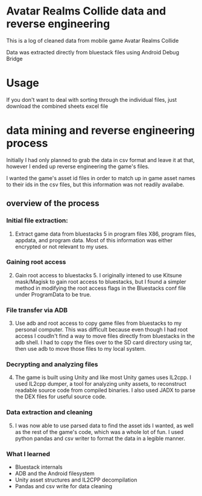 # Avatar Realms Collide data and reverse engineering

This is a log of cleaned data from mobile game Avatar Realms Collide

Data was extracted directly from bluestack files using Android Debug Bridge

# Usage

If you don't want to deal with sorting through the individual files, just download the combined sheets excel file

# data mining and reverse engineering process

Initially I had only planned to grab the data in csv format and leave it at that, however I ended up reverse engineering the game's files.

I wanted the game's asset id files in order to match up in game asset names to their ids in the csv files, but this information was not readily availabe.

## overview of the process

### Initial file extraction:
1. Extract game data from bluestacks 5 in program files X86, program files, appdata, and program data. Most of this information was either encrypted or not relevant to my uses.

### Gaining root access
2. Gain root access to bluestacks 5. I originally intened to use Kitsune mask/Magisk to gain root access to bluestacks, but I found a simpler method in modifying the root access flags in the Bluestacks conf file under ProgramData to be true.

### File transfer via ADB
3. Use adb and root access to copy game files from bluestacks to my personal computer. This was difficult because even though I had root access I coudln't find a way to move files directly from bluestacks in the adb shell. I had to copy the files over to the SD card directory using tar, then use adb to move those files to my local system.

### Decrypting and analyzing files
4. The game is built using Unity and like most Unity games uses IL2cpp. I used IL2cpp dumper, a tool for analyzing unity assets, to reconstruct readable source code from compiled binaries. I also used JADX to parse the DEX files for useful source code.

### Data extraction and cleaning
5. I was now able to use parsed data to find the asset ids I wanted, as well as the rest of the game's code, which was a whole lot of fun. I used python pandas and csv writer to format the data in a legible manner.

### What I learned
- Bluestack internals
- ADB and the Android filesystem
- Unity asset structures and IL2CPP decompilation
- Pandas and csv write for data cleaning
